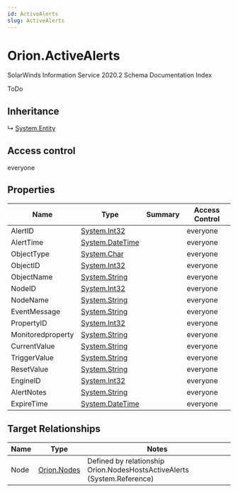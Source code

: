 ```yaml
---
id: ActiveAlerts
slug: ActiveAlerts
---
```


# Orion.ActiveAlerts

SolarWinds Information Service 2020.2 Schema Documentation Index

ToDo

## Inheritance

↳ [System.Entity](./../System/Entity)

## Access control

everyone

## Properties

| Name | Type | Summary | Access Control |
| ------ | ------ | ------ | ------ |
| AlertID | [System.Int32](https://docs.microsoft.com/en-us/dotnet/api/system.int32) |  | everyone |
| AlertTime | [System.DateTime](https://docs.microsoft.com/en-us/dotnet/api/system.datetime) |  | everyone |
| ObjectType | [System.Char](https://docs.microsoft.com/en-us/dotnet/api/system.char) |  | everyone |
| ObjectID | [System.Int32](https://docs.microsoft.com/en-us/dotnet/api/system.int32) |  | everyone |
| ObjectName | [System.String](https://docs.microsoft.com/en-us/dotnet/api/system.string) |  | everyone |
| NodeID | [System.Int32](https://docs.microsoft.com/en-us/dotnet/api/system.int32) |  | everyone |
| NodeName | [System.String](https://docs.microsoft.com/en-us/dotnet/api/system.string) |  | everyone |
| EventMessage | [System.String](https://docs.microsoft.com/en-us/dotnet/api/system.string) |  | everyone |
| PropertyID | [System.Int32](https://docs.microsoft.com/en-us/dotnet/api/system.int32) |  | everyone |
| Monitoredproperty | [System.String](https://docs.microsoft.com/en-us/dotnet/api/system.string) |  | everyone |
| CurrentValue | [System.String](https://docs.microsoft.com/en-us/dotnet/api/system.string) |  | everyone |
| TriggerValue | [System.String](https://docs.microsoft.com/en-us/dotnet/api/system.string) |  | everyone |
| ResetValue | [System.String](https://docs.microsoft.com/en-us/dotnet/api/system.string) |  | everyone |
| EngineID | [System.Int32](https://docs.microsoft.com/en-us/dotnet/api/system.int32) |  | everyone |
| AlertNotes | [System.String](https://docs.microsoft.com/en-us/dotnet/api/system.string) |  | everyone |
| ExpireTime | [System.DateTime](https://docs.microsoft.com/en-us/dotnet/api/system.datetime) |  | everyone |

## Target Relationships

| Name | Type | Notes |
| ------ | ------ | ------ |
| Node | [Orion.Nodes](./../Orion/Nodes) | Defined by relationship Orion.NodesHostsActiveAlerts (System.Reference) |

